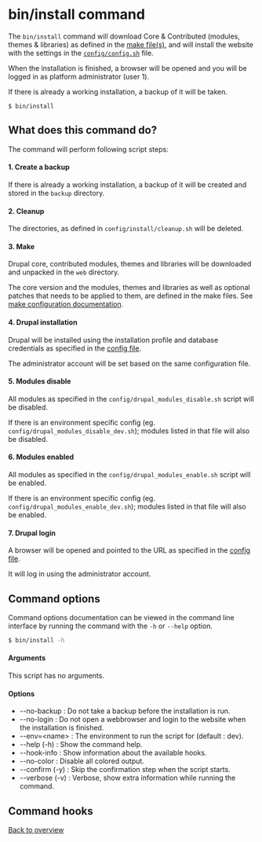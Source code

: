 # bin/install command
The `bin/install` command will download Core & Contributed (modules, themes & 
libraries) as defined in the [make file(s)][link-config-make], and will install
the website with the settings in the [`config/config.sh`][link-config-config] 
file.

When the installation is finished, a browser will be opened and you will be 
logged in as platform administrator (user 1).

If there is already a working installation, a backup of it will be taken. 

```Shell
$ bin/install
```



## What does this command do?

The command will perform following script steps:

#### 1. Create a backup
If there is already a working installation, a backup of it will be created and
stored in the `backup` directory.

#### 2. Cleanup
The directories, as defined in `config/install/cleanup.sh` will be deleted.

#### 3. Make
Drupal core, contributed modules, themes and libraries will be downloaded and
unpacked in the `web` directory.

The core version and the modules, themes and libraries as well as optional 
patches that needs to be applied to them, are defined in the make files.
See [make configuration documentation][link-config-make].

#### 4. Drupal installation
Drupal will be installed using the installation profile and database credentials 
as specified in the [config file][link-config-config]. 

The administrator account will be set based on the same configuration file.

#### 5. Modules disable
All modules as specified in the `config/drupal_modules_disable.sh` script will
be disabled. 

If there is an environment specific config (eg.
`config/drupal_modules_disable_dev.sh`); modules listed in that file will also
be disabled.

#### 6. Modules enabled
All modules as specified in the `config/drupal_modules_enable.sh` script will
be enabled. 

If there is an environment specific config (eg. 
`config/drupal_modules_enable_dev.sh`); modules listed in that file will also
be enabled.

#### 7. Drupal login
A browser will be opened and pointed to the URL as specified in the 
[config file][link-config-config]. 

It will log in using the administrator account.



## Command options
Command options documentation can be viewed in the command line interface by 
running the command with the `-h` or `--help` option.
 
```bash
$ bin/install -h
```

#### Arguments
This script has no arguments.

#### Options
- --no-backup : Do not take a backup before the installation is run.
- --no-login : Do not open a webbrowser and login to the website when the 
  installation is finished.
- --env=\<name\> : The environment to run the script for (default : dev).
- --help (-h) : Show the command help.
- --hook-info : Show information about the available hooks.
- --no-color : Disable all colored output.
- --confirm (-y) : Skip the confirmation step when the script starts.
- --verbose (-v) : Verbose, show extra information while running the command.



## Command hooks



[Back to overview](README.md)


[link-config-config]: config-config.md
[link-config-make]: config-make.md
